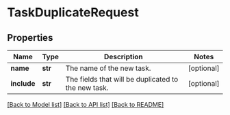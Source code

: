 # TaskDuplicateRequest

## Properties
Name | Type | Description | Notes
------------ | ------------- | ------------- | -------------
**name** | **str** | The name of the new task. | [optional] 
**include** | **str** | The fields that will be duplicated to the new task. | [optional] 

[[Back to Model list]](../README.md#documentation-for-models) [[Back to API list]](../README.md#documentation-for-api-endpoints) [[Back to README]](../README.md)

